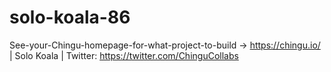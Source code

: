 # solo-koala-86
See-your-Chingu-homepage-for-what-project-to-build -> https://chingu.io/ | Solo Koala | Twitter: https://twitter.com/ChinguCollabs
